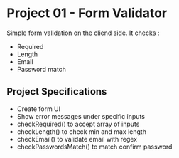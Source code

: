 # Project 01 - Form Validator

Simple form validation on the cliend side.
It checks :

- Required
- Length
- Email
- Password match

## Project Specifications

- Create form UI
- Show error messages under specific inputs
- checkRequired() to accept array of inputs
- checkLength() to check min and max length
- checkEmail() to validate email with regex
- checkPasswordsMatch() to match confirm password
